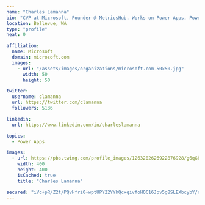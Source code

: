 ```yaml
---
name: "Charles Lamanna"
bio: "CVP at Microsoft, Founder @ MetricsHub. Works on Power Apps, Power Automate, Power Virtual Agent, Common Data Service and Dynamics 365."
location: Bellevue, WA
type: "profile"
heat: 0

affiliation:
  name: Microsoft
  domain: microsoft.com
  images:
    - url: "/assets/images/organizations/microsoft.com-50x50.jpg"
      width: 50
      height: 50

twitter:
  username: clamanna
  url: https://twitter.com/clamanna
  followers: 5136

linkedin:
  url: https://www.linkedin.com/in/charleslamanna

topics:
  - Power Apps

images:
  - url: https://pbs.twimg.com/profile_images/1263202626922876928/g6qGbHZ-_400x400.jpg
    width: 400
    height: 400
    isCached: true
    title: "Charles Lamanna"

secured: "iVc+pR/Z2t/PQvHfri0+wptUPY22YYhQcxqivfoHOC16Jpv5g8SLEXbcybY/nI2QTN6jg4v2QD7hl/awScfX+R4gLqCuKKU7Q77muMOhOqLOrvgQ28Cgjidgca85/1AsrkCv26CbzrdGUvfibO+swC9uKQi6sZ2UG9PsYx2PgYkGE0PiBSwFDeDHTvaBMku4myt+zU2oZ1g3wYSz6WkGRnTG7xsmJFJshI9eNAekd3j6N8egA3cH9UEVkhidF17G3jKxd3Z3s/UGbsfDfprh3imISn6jMkVKOVl6QCZz6XcQe1zZ7J5w9LxJueDgHwBUekHepXv12PXxZTPpLvmA7TX/UZas2m1BJxI7Cd4jlVJbcGmXwHwCmjHpRZDo25VlpXx4zsk+n6Sl43WYV37t9s+OADgM/TTfHP53ljaaSLs=;tMamyn7+e/lvasbc2uBs6g=="
---
```


